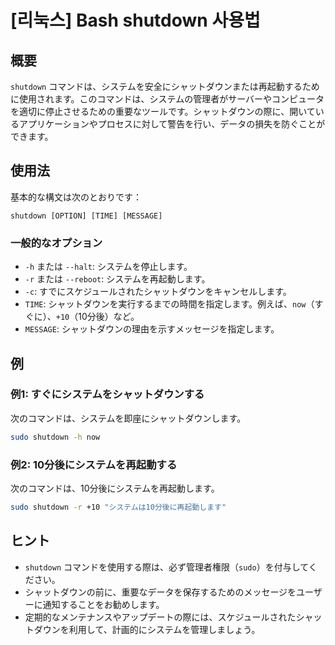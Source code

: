 # [리눅스] Bash shutdown 사용법

## 概要
`shutdown` コマンドは、システムを安全にシャットダウンまたは再起動するために使用されます。このコマンドは、システムの管理者がサーバーやコンピュータを適切に停止させるための重要なツールです。シャットダウンの際に、開いているアプリケーションやプロセスに対して警告を行い、データの損失を防ぐことができます。

## 使用法
基本的な構文は次のとおりです：

```
shutdown [OPTION] [TIME] [MESSAGE]
```

### 一般的なオプション
- `-h` または `--halt`: システムを停止します。
- `-r` または `--reboot`: システムを再起動します。
- `-c`: すでにスケジュールされたシャットダウンをキャンセルします。
- `TIME`: シャットダウンを実行するまでの時間を指定します。例えば、`now`（すぐに）、`+10`（10分後）など。
- `MESSAGE`: シャットダウンの理由を示すメッセージを指定します。

## 例
### 例1: すぐにシステムをシャットダウンする
次のコマンドは、システムを即座にシャットダウンします。

```bash
sudo shutdown -h now
```

### 例2: 10分後にシステムを再起動する
次のコマンドは、10分後にシステムを再起動します。

```bash
sudo shutdown -r +10 "システムは10分後に再起動します"
```

## ヒント
- `shutdown` コマンドを使用する際は、必ず管理者権限（`sudo`）を付与してください。
- シャットダウンの前に、重要なデータを保存するためのメッセージをユーザーに通知することをお勧めします。
- 定期的なメンテナンスやアップデートの際には、スケジュールされたシャットダウンを利用して、計画的にシステムを管理しましょう。